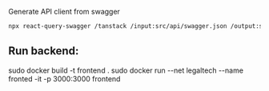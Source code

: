 Generate API client from swagger

```bash
npx react-query-swagger /tanstack /input:src/api/swagger.json /output:src/api/api-client.ts /template:Fetch /serviceHost:. /use-recommended-configuration
```

## Run backend:

sudo docker build -t frontend .
sudo docker run --net legaltech --name fronted -it -p 3000:3000 frontend
